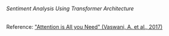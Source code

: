 ###### Sentiment Analysis Using Transformer Architecture

Reference: ["Attention is All you Need" (Vaswani, A. et al., 2017)](https://arxiv.org/abs/1706.03762)
